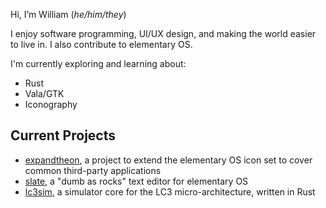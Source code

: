 Hi, I&rsquo;m William (_he/him/they_)

I enjoy software programming, UI/UX design, and making the world easier to live in. I also contribute to elementary OS.

I'm currently exploring and learning about:
- Rust
- Vala/GTK
- Iconography

## Current Projects
- [expandtheon](https://github.com/wpkelso/expandtheon), a project to extend the elementary OS icon set to cover common third-party applications
- [slate](https://github.com/wpkelso/slate), a "dumb as rocks" text editor for elementary OS
- [lc3sim](https://github.com/wpkelso/lc3sim), a simulator core for the LC3 micro-architecture, written in Rust
